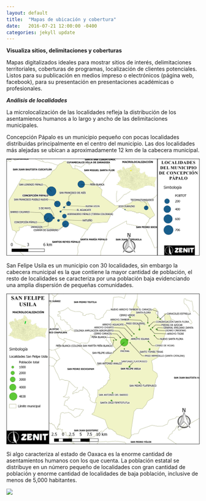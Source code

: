 ```yaml
---
layout: default
title:  "Mapas de ubicación y cobertura"
date:   2016-07-21 12:00:00 -0400
categories: jekyll update
---
```


<strong>Visualiza sitios, delimitaciones y coberturas</strong>

Mapas digitalizados ideales para mostrar sitios de interés, delimitaciones territoriales, coberturas de programas, localización de clientes potenciales. Listos para su publicación en medios impreso o electrónicos (página web, facebook), para su presentación en presentaciones académicas o profesionales.

<strong><em>Análisis de localidades</em></strong>

La microlocalización de las localidades refleja la distribución de los asentamienos humanos a lo largo y ancho de las delimitaciones municipales.

Concepción Pápalo es un municipio pequeño con pocas localidades distribuidas principalmente en el centro del municipio. Las dos localidades más alejadas se ubican a aproximadamente 12 km de la cabecera municipal. 

<img src="/images/post/usila/ubicacion.png" width="900">

San Felipe Usila es un municipio con 30 localidades, sin embargo la cabecera municipal es la que contiene la mayor cantidad de población, el resto de localidades se caracteriza por una población baja evidenciando una amplia dispersión de pequeñas comunidades.

<img src="/images/post/usila/San Felipe Usila.png" width="900">

Si algo caracteriza al estado de Oaxaca es la enorme cantidad de asentamientos humanos con los que cuenta. La población estatal se distribuye en un número pequeño de localidades con gran cantidad de población y enorme cantidad de localidades de baja población, inclusive de menos de 5,000 habitantes.

<img src="/images/post/oaxaca/1.png" width="900">

